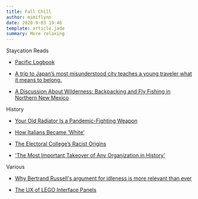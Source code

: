 ```yaml
---
title: Fall Chill
author: mimiflynn
date: 2020-9-03 19:46
template: article.jade
summary: More relaxing
---
```


Staycation Reads

- [Pacific Logbook](https://100r.co/site/north_pacific_logbook.html)

- [A trip to Japan’s most misunderstood city teaches a young traveler what it means to belong.](https://www.afar.com/magazine/what-its-like-to-travel-to-hiroshima-japan)

- [A Discussion About Wilderness: Backpacking and Fly Fishing in Northern New Mexico](https://theradavist.com/2020/08/a-discussion-about-wilderness-backpacking-and-fly-fishing-in-northern-new-mexico/)

History

- [Your Old Radiator Is a Pandemic-Fighting Weapon](https://www.bloomberg.com/news/articles/2020-08-05/the-curious-history-of-steam-heat-and-pandemics)

- [How Italians Became ‘White’](https://www.nytimes.com/interactive/2019/10/12/opinion/columbus-day-italian-american-racism.html)

- [The Electoral College’s Racist Origins](https://www.theatlantic.com/ideas/archive/2019/11/electoral-college-racist-origins/601918/)

- ['The Most Important Takeover of Any Organization in History'](https://www.theatlantic.com/politics/archive/2016/04/improving-the-presidential-transition-2016/477528/?utm_source=apple_news)

Various

- [Why Bertrand Russell's argument for idleness is more relevant than ever](https://www.newstatesman.com/2020/08/why-bertrand-russells-argument-idleness-more-relevant-ever)

- [The UX of LEGO Interface Panels](https://www.designedbycave.co.uk/2020/LEGO-Interface-UX/)